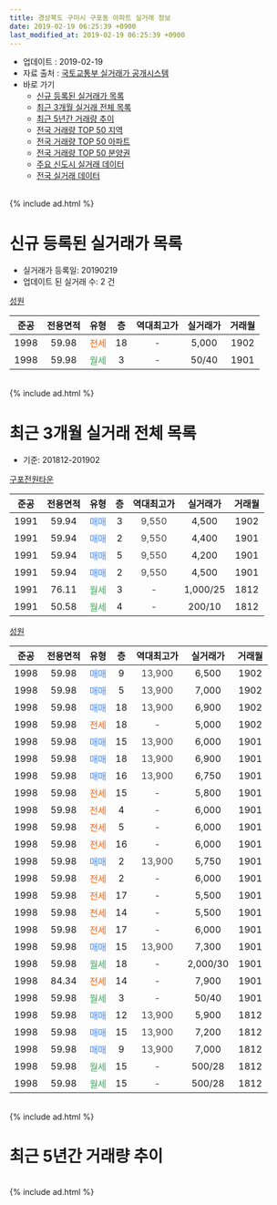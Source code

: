 ```yaml
---
title: 경상북도 구미시 구포동 아파트 실거래 정보
date: 2019-02-19 06:25:39 +0900
last_modified_at: 2019-02-19 06:25:39 +0900
---
```


* 업데이트 : 2019-02-19
* 자료 출처 : [국토교통부 실거래가 공개시스템](http://rt.molit.go.kr)
* 바로 가기
    * [신규 등록된 실거래가 목록](#신규-등록된-실거래가-목록)
    * [최근 3개월 실거래 전체 목록](#최근-3개월-실거래-전체-목록)
    * [최근 5년간 거래량 추이](#최근-5년간-거래량-추이)
    * [전국 거래량 TOP 50 지역](https://inasie.github.io/apt-trade-info/최근-3개월-전국에서-가장-거래가-많이-발생한-지역)
    * [전국 거래량 TOP 50 아파트](https://inasie.github.io/apt-trade-info/최근-3개월-전국에서-가장-거래가-많이-발생한-아파트)
    * [전국 거래량 TOP 50 분양권](https://inasie.github.io/apt-trade-info/최근-3개월-전국에서-가장-거래가-많이-발생한-분양권)
    * [주요 신도시 실거래 데이터](https://inasie.github.io/apt-trade-info/주요-신도시)
    * [전국 실거래 데이터](https://inasie.github.io/apt-trade-info/전국)
<br>
{% include ad.html %}
<br>

# 신규 등록된 실거래가 목록
* 실거래가 등록일: 20190219
* 업데이트 된 실거래 수: 2 건


[성원](https://search.naver.com/search.naver?query=%EA%B2%BD%EC%83%81%EB%B6%81%EB%8F%84+%EA%B5%AC%EB%AF%B8%EC%8B%9C+%EA%B5%AC%ED%8F%AC%EB%8F%99+%EC%84%B1%EC%9B%90)

|준공|전용면적|유형|층|역대최고가|실거래가|거래월|
|:---:|:---:|:---:|:---:|:---:|:---:|:---:|
|1998|59.98|<span style="color:#ff5a00">전세</span>|18|<span style="color:#444444">-</span>|5,000|1902|
|1998|59.98|<span style="color:#34a853">월세</span>|3|<span style="color:#444444">-</span>|50/40|1901|


<br>
{% include ad.html %}
<br>

# 최근 3개월 실거래 전체 목록
* 기준: 201812-201902


[구포전원타운](https://search.naver.com/search.naver?query=%EA%B2%BD%EC%83%81%EB%B6%81%EB%8F%84+%EA%B5%AC%EB%AF%B8%EC%8B%9C+%EA%B5%AC%ED%8F%AC%EB%8F%99+%EA%B5%AC%ED%8F%AC%EC%A0%84%EC%9B%90%ED%83%80%EC%9A%B4)

|준공|전용면적|유형|층|역대최고가|실거래가|거래월|
|:---:|:---:|:---:|:---:|:---:|:---:|:---:|
|1991|59.94|<span style="color:#4285f3">매매</span>|3|<span style="color:#444444">9,550</span>|4,500|1902|
|1991|59.94|<span style="color:#4285f3">매매</span>|2|<span style="color:#444444">9,550</span>|4,400|1901|
|1991|59.94|<span style="color:#4285f3">매매</span>|5|<span style="color:#444444">9,550</span>|4,200|1901|
|1991|59.94|<span style="color:#4285f3">매매</span>|2|<span style="color:#444444">9,550</span>|4,500|1901|
|1991|76.11|<span style="color:#34a853">월세</span>|3|<span style="color:#444444">-</span>|1,000/25|1812|
|1991|50.58|<span style="color:#34a853">월세</span>|4|<span style="color:#444444">-</span>|200/10|1812|

[성원](https://search.naver.com/search.naver?query=%EA%B2%BD%EC%83%81%EB%B6%81%EB%8F%84+%EA%B5%AC%EB%AF%B8%EC%8B%9C+%EA%B5%AC%ED%8F%AC%EB%8F%99+%EC%84%B1%EC%9B%90)

|준공|전용면적|유형|층|역대최고가|실거래가|거래월|
|:---:|:---:|:---:|:---:|:---:|:---:|:---:|
|1998|59.98|<span style="color:#4285f3">매매</span>|9|<span style="color:#444444">13,900</span>|6,500|1902|
|1998|59.98|<span style="color:#4285f3">매매</span>|5|<span style="color:#444444">13,900</span>|7,000|1902|
|1998|59.98|<span style="color:#4285f3">매매</span>|18|<span style="color:#444444">13,900</span>|6,900|1902|
|1998|59.98|<span style="color:#ff5a00">전세</span>|18|<span style="color:#444444">-</span>|5,000|1902|
|1998|59.98|<span style="color:#4285f3">매매</span>|15|<span style="color:#444444">13,900</span>|6,000|1901|
|1998|59.98|<span style="color:#4285f3">매매</span>|18|<span style="color:#444444">13,900</span>|6,900|1901|
|1998|59.98|<span style="color:#4285f3">매매</span>|16|<span style="color:#444444">13,900</span>|6,750|1901|
|1998|59.98|<span style="color:#ff5a00">전세</span>|15|<span style="color:#444444">-</span>|5,800|1901|
|1998|59.98|<span style="color:#ff5a00">전세</span>|4|<span style="color:#444444">-</span>|6,000|1901|
|1998|59.98|<span style="color:#ff5a00">전세</span>|5|<span style="color:#444444">-</span>|6,000|1901|
|1998|59.98|<span style="color:#ff5a00">전세</span>|16|<span style="color:#444444">-</span>|6,000|1901|
|1998|59.98|<span style="color:#4285f3">매매</span>|2|<span style="color:#444444">13,900</span>|5,750|1901|
|1998|59.98|<span style="color:#ff5a00">전세</span>|2|<span style="color:#444444">-</span>|6,000|1901|
|1998|59.98|<span style="color:#ff5a00">전세</span>|17|<span style="color:#444444">-</span>|5,500|1901|
|1998|59.98|<span style="color:#ff5a00">전세</span>|14|<span style="color:#444444">-</span>|5,500|1901|
|1998|59.98|<span style="color:#ff5a00">전세</span>|17|<span style="color:#444444">-</span>|6,000|1901|
|1998|59.98|<span style="color:#4285f3">매매</span>|15|<span style="color:#444444">13,900</span>|7,300|1901|
|1998|59.98|<span style="color:#34a853">월세</span>|18|<span style="color:#444444">-</span>|2,000/30|1901|
|1998|84.34|<span style="color:#ff5a00">전세</span>|14|<span style="color:#444444">-</span>|7,900|1901|
|1998|59.98|<span style="color:#34a853">월세</span>|3|<span style="color:#444444">-</span>|50/40|1901|
|1998|59.98|<span style="color:#4285f3">매매</span>|12|<span style="color:#444444">13,900</span>|5,900|1812|
|1998|59.98|<span style="color:#4285f3">매매</span>|15|<span style="color:#444444">13,900</span>|7,200|1812|
|1998|59.98|<span style="color:#4285f3">매매</span>|9|<span style="color:#444444">13,900</span>|7,000|1812|
|1998|59.98|<span style="color:#34a853">월세</span>|15|<span style="color:#444444">-</span>|500/28|1812|
|1998|59.98|<span style="color:#34a853">월세</span>|15|<span style="color:#444444">-</span>|500/28|1812|


<br>
{% include ad.html %}
<br>

# 최근 5년간 거래량 추이


<div style="width:100%;">
    <canvas id="deal_progress" height="200"></canvas>
</div>

<script>
new Chart(document.getElementById("deal_progress"), {
    type: 'line',
    data: {
        labels: ['201402','201403','201404','201405','201406','201407','201408','201409','201410','201411','201412','201501','201502','201503','201504','201505','201506','201507','201508','201509','201510','201511','201512','201601','201602','201603','201604','201605','201606','201607','201608','201609','201610','201611','201612','201701','201702','201703','201704','201705','201706','201707','201708','201709','201710','201711','201712','201801','201802','201803','201804','201805','201806','201807','201808','201809','201810','201811','201812','201901','201902'],
        datasets: [{
            label: '매매',
            pointRadius: 1,
            data: [14, 9, 9, 6, 13, 15, 11, 9, 11, 13, 9, 11, 6, 7, 8, 7, 11, 8, 9, 11, 13, 11, 8, 3, 6, 16, 7, 17, 10, 13, 15, 9, 8, 9, 11, 8, 9, 8, 8, 4, 9, 5, 6, 13, 9, 10, 4, 8, 8, 8, 9, 6, 6, 16, 12, 11, 11, 5, 3, 8, 4],
            borderColor: "rgba(255, 201, 14, 1)",
            backgroundColor: "rgba(255, 201, 14, 0.5)",
            fill: false,
            lineTension: 0
        },{
            label: '전월세',
            pointRadius: 1,
            data: [31, 17, 15, 10, 10, 16, 7, 18, 20, 14, 10, 14, 18, 16, 9, 14, 14, 19, 10, 5, 13, 18, 15, 17, 17, 13, 9, 13, 16, 13, 10, 12, 14, 11, 13, 9, 12, 11, 12, 7, 13, 16, 13, 11, 4, 9, 6, 12, 17, 18, 14, 10, 7, 9, 9, 9, 10, 13, 4, 11, 1],
            borderColor: "rgba(0, 141, 185, 1)",
            backgroundColor: "rgba(0, 141, 185, 0.5)",
            fill: false,
            lineTension: 0
        }
        ]
    },
    options: {
        responsive: true,
        title: {
            display: false
        },
        tooltips: {
            mode: 'index',
            intersect: false
        },
        hover: {
            mode: 'nearest',
            intersect: true
        },
        scales: {
            xAxes: [{
                display: true,
                scaleLabel: {
                    display: true,
                    labelString: '년/월'
                }
            }],
            yAxes: [{
                display: true,
                ticks: {
                    suggestedMin: 0,
                },
                scaleLabel: {
                    display: true,
                    labelString: '실거래 수'
                }
            }]
        }
    }
});

</script>


<br>
{% include ad.html %}
<br>

